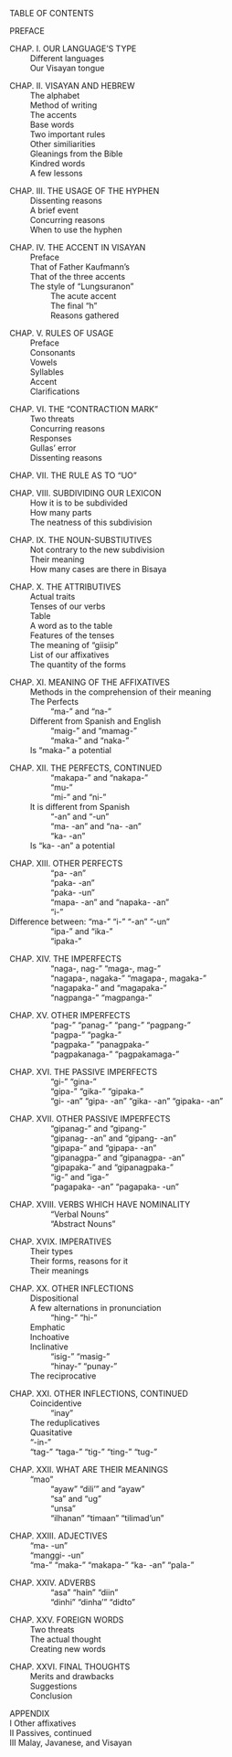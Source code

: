 TABLE OF CONTENTS

PREFACE

CHAP. I. OUR LANGUAGE’S TYPE<br>
	&emsp; &emsp; Different languages<br>
	&emsp; &emsp; Our Visayan tongue
	
CHAP. II. VISAYAN AND HEBREW<br>
	&emsp; &emsp; The alphabet<br>
	&emsp; &emsp; Method of writing<br>
	&emsp; &emsp; The accents<br>
	&emsp; &emsp; Base words<br>
	&emsp; &emsp; Two important rules<br>
	&emsp; &emsp; Other similiarities<br>
	&emsp; &emsp; Gleanings from the Bible<br>
	&emsp; &emsp; Kindred words<br>
	&emsp; &emsp; A few lessons
	
CHAP. III. THE USAGE OF THE HYPHEN<br>
	&emsp; &emsp; Dissenting reasons<br>
	&emsp; &emsp; A brief event<br>
	&emsp; &emsp; Concurring reasons<br>
	&emsp; &emsp; When to use the hyphen
	
CHAP. IV. THE ACCENT IN VISAYAN<br>
	&emsp; &emsp; Preface<br>
	&emsp; &emsp; That of Father Kaufmann’s<br>
	&emsp; &emsp; That of the three accents<br>
	&emsp; &emsp; The style of “Lungsuranon”<br>
		&emsp; &emsp; &emsp; &emsp; The acute accent<br>
		&emsp; &emsp; &emsp; &emsp; The final “h”<br>
		&emsp; &emsp; &emsp; &emsp; Reasons gathered
	
CHAP. V. RULES OF USAGE<br>
	&emsp; &emsp; Preface<br>
	&emsp; &emsp; Consonants<br>
	&emsp; &emsp; Vowels<br>
	&emsp; &emsp; Syllables<br>
	&emsp; &emsp; Accent<br>
	&emsp; &emsp; Clarifications
	
CHAP. VI. THE “CONTRACTION MARK”<br>
	&emsp; &emsp; Two threats<br>
	&emsp; &emsp; Concurring reasons<br>
	&emsp; &emsp; Responses<br>
	&emsp; &emsp; Gullas’ error<br>
	&emsp; &emsp; Dissenting reasons
	
CHAP. VII. THE RULE AS TO “UO”
	
CHAP. VIII. SUBDIVIDING OUR LEXICON<br>
	&emsp; &emsp; How it is to be subdivided<br>
	&emsp; &emsp; How many parts<br>
	&emsp; &emsp; The neatness of this subdivision
	
CHAP. IX. THE NOUN-SUBSTIUTIVES<br>
	&emsp; &emsp; Not contrary to the new subdivision<br>
	&emsp; &emsp; Their meaning<br>
	&emsp; &emsp; How many cases are there in Bisaya
	
CHAP. X. THE ATTRIBUTIVES<br>
	&emsp; &emsp; Actual traits<br>
	&emsp; &emsp; Tenses of our verbs<br>
	&emsp; &emsp; Table<br>
	&emsp; &emsp; A word as to the table<br>
	&emsp; &emsp; Features of the tenses<br>
	&emsp; &emsp; The meaning of “giisip”<br>
	&emsp; &emsp; List of our affixatives<br>
	&emsp; &emsp; The quantity of the forms
	
CHAP. XI. MEANING OF THE AFFIXATIVES<br>
	&emsp; &emsp; Methods in the comprehension of their meaning<br>
	&emsp; &emsp; The Perfects<br>
		&emsp; &emsp; &emsp; &emsp; “ma-” and “na-”<br>
	&emsp; &emsp; Different from Spanish and English<br>
		&emsp; &emsp; &emsp; &emsp; “maig-” and “mamag-”<br>
		&emsp; &emsp; &emsp; &emsp; “maka-” and “naka-”<br>
	&emsp; &emsp; Is “maka-” a potential
	
CHAP. XII. THE PERFECTS, CONTINUED<br>
		&emsp; &emsp; &emsp; &emsp; “makapa-” and “nakapa-”<br>
		&emsp; &emsp; &emsp; &emsp; “mu-”<br>
		&emsp; &emsp; &emsp; &emsp; “mi-” and “ni-”<br>
	&emsp; &emsp; It is different from Spanish<br>
		&emsp; &emsp; &emsp; &emsp; “-an” and “-un”<br>
		&emsp; &emsp; &emsp; &emsp; “ma- -an” and “na- -an”<br>
		&emsp; &emsp; &emsp; &emsp; “ka- -an”<br>
	&emsp; &emsp; Is “ka- -an” a potential
	
CHAP. XIII. OTHER PERFECTS<br>
		&emsp; &emsp; &emsp; &emsp; “pa- -an”<br>
		&emsp; &emsp; &emsp; &emsp; “paka- -an”<br>
		&emsp; &emsp; &emsp; &emsp; “paka- -un”<br>
		&emsp; &emsp; &emsp; &emsp; “mapa- -an” and “napaka- -an”<br>
		&emsp; &emsp; &emsp; &emsp; “i-”<br>
	Difference between: “ma-” “i-” “-an” “-un”<br>
		&emsp; &emsp; &emsp; &emsp; “ipa-” and “ika-”<br>
		&emsp; &emsp; &emsp; &emsp; “ipaka-”
	
CHAP. XIV. THE IMPERFECTS<br>
		&emsp; &emsp; &emsp; &emsp; “naga-, nag-” “maga-, mag-”<br>
		&emsp; &emsp; &emsp; &emsp; “nagapa-, nagaka-” “magapa-, magaka-”<br>
		&emsp; &emsp; &emsp; &emsp; “nagapaka-” and “magapaka-”<br>
		&emsp; &emsp; &emsp; &emsp; “nagpanga-” “magpanga-”
	
CHAP. XV. OTHER IMPERFECTS<br>
		&emsp; &emsp; &emsp; &emsp; “pag-” “panag-” “pang-” “pagpang-”<br>
		&emsp; &emsp; &emsp; &emsp; “pagpa-” “pagka-”<br>
		&emsp; &emsp; &emsp; &emsp; “pagpaka-” “panagpaka-”<br>
		&emsp; &emsp; &emsp; &emsp; “pagpakanaga-” “pagpakamaga-”
	
CHAP. XVI. THE PASSIVE IMPERFECTS<br>
		&emsp; &emsp; &emsp; &emsp; “gi-” “gina-”<br>
		&emsp; &emsp; &emsp; &emsp; “gipa-” “gika-” “gipaka-”<br>
		&emsp; &emsp; &emsp; &emsp; “gi- -an” “gipa- -an” “gika- -an” “gipaka- -an”
	
CHAP. XVII. OTHER PASSIVE IMPERFECTS<br>
		&emsp; &emsp; &emsp; &emsp; “gipanag-” and “gipang-”<br>
		&emsp; &emsp; &emsp; &emsp; “gipanag- -an” and “gipang- -an”<br>
		&emsp; &emsp; &emsp; &emsp; “gipapa-” and “gipapa- -an”<br>
		&emsp; &emsp; &emsp; &emsp; “gipanagpa-” and “gipanagpa- -an”<br>
		&emsp; &emsp; &emsp; &emsp; “gipapaka-” and “gipanagpaka-”<br>
		&emsp; &emsp; &emsp; &emsp; “ig-” and “iga-”<br>
		&emsp; &emsp; &emsp; &emsp; “pagapaka- -an” “pagapaka- -un”
	
CHAP. XVIII. VERBS WHICH HAVE NOMINALITY<br>
		&emsp; &emsp; &emsp; &emsp; “Verbal Nouns”<br>
		&emsp; &emsp; &emsp; &emsp; “Abstract Nouns”
	
CHAP. XVIX. IMPERATIVES<br>
	&emsp; &emsp; Their types<br>
	&emsp; &emsp; Their forms, reasons for it<br>
	&emsp; &emsp; Their meanings
	
CHAP. XX. OTHER INFLECTIONS<br>
	&emsp; &emsp; Dispositional<br>
	&emsp; &emsp; A few alternations in pronunciation<br>
		&emsp; &emsp; &emsp; &emsp; “hing-” “hi-”<br>
	&emsp; &emsp; Emphatic<br>
	&emsp; &emsp; Inchoative<br>
	&emsp; &emsp; Inclinative<br>
		&emsp; &emsp; &emsp; &emsp; “isig-” “masig-”<br>
		&emsp; &emsp; &emsp; &emsp; “hinay-” “punay-”<br>
	&emsp; &emsp; The reciprocative
	
CHAP. XXI. OTHER INFLECTIONS, CONTINUED<br>
	&emsp; &emsp; Coincidentive <br>
		&emsp; &emsp; &emsp; &emsp; “inay”<br>
	&emsp; &emsp; The reduplicatives<br>
	&emsp; &emsp; Quasitative <br>
	&emsp; &emsp; “-in-”<br>
	&emsp; &emsp; “tag-” “taga-” “tig-” “ting-” “tug-”
	
CHAP. XXII. WHAT ARE THEIR MEANINGS<br>
	&emsp; &emsp; “mao”<br>
		&emsp; &emsp; &emsp; &emsp; “ayaw” “dili’” and “ayaw”<br>
		&emsp; &emsp; &emsp; &emsp; “sa” and “ug”<br>
		&emsp; &emsp; &emsp; &emsp; “unsa”<br>
		&emsp; &emsp; &emsp; &emsp; “ilhanan” “timaan” “tilimad’un”
	
CHAP. XXIII. ADJECTIVES<br>
	&emsp; &emsp; “ma- -un”<br>
	&emsp; &emsp; “manggi- -un”<br>
	&emsp; &emsp; “ma-” “maka-” “makapa-” “ka- -an” “pala-”
	
CHAP. XXIV. ADVERBS<br>
		&emsp; &emsp; &emsp; &emsp; “asa” “hain” “diin”<br>
		&emsp; &emsp; &emsp; &emsp; “dinhi” “dinha’” “didto”
	
CHAP. XXV. FOREIGN WORDS<br>
	&emsp; &emsp; Two threats<br>
	&emsp; &emsp; The actual thought<br>
	&emsp; &emsp; Creating new words
	
CHAP. XXVI. FINAL THOUGHTS<br>
	&emsp; &emsp; Merits and drawbacks<br>
	&emsp; &emsp; Suggestions<br>
	&emsp; &emsp; Conclusion
	
APPENDIX<br>
I Other affixatives<br>
II Passives, continued<br>
III Malay, Javanese, and Visayan
